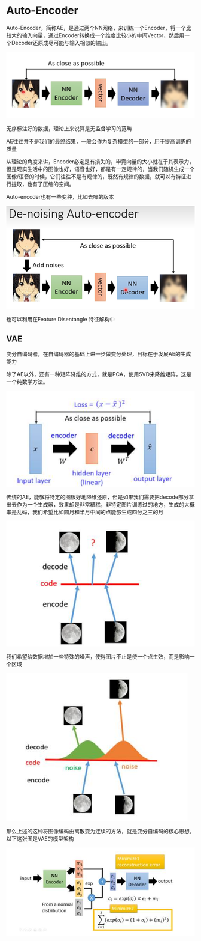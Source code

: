# Auto-Encoder

Auto-Encoder，简称AE，是通过两个NN网络，来训练一个Encoder，将一个比较大的输入向量，通过Encoder转换成一个维度比较小的中间Vector，然后用一个Decoder还原成尽可能与输入相似的输出。

​![image](assets/image-20240912142007-d2zbc9b.png)​

无序标注好的数据，理论上来说算是无监督学习的范畴

AE往往并不是我们的最终结果，一般会作为复杂模型的一部分，用于提高训练的质量

从理论的角度来讲，Encoder必定是有损失的，毕竟向量的大小就在于其表示力，但是现实生活中的图像也好，语音也好，都是有一定规律的，当我们随机生成一个图像/语音的时候，它们往往不是有规律的，既然有规律的数据，就可以有特征进行提取，也有了压缩的空间。

Auto-encoder也有一些变种，比如去噪的版本

​![image](assets/image-20240912143433-67wpjoq.png)​

也可以利用在Feature Disentangle 特征解构中

## VAE

变分自编码器，在自编码器的基础上进一步做变分处理，目标在于发展AE的生成能力

除了AE以外，还有一种矩阵降维的方式，就是PCA，使用SVD来降维矩阵，这是一个纯数学方法。

​![image](assets/image-20240920193413-6ioiffq.png "PCA")​

传统的AE，能够将特定的图很好地降维还原，但是如果我们需要把decode部分拿出去作为一个生成器，效果却是非常糟糕，非特定图片训练过的地方，生成的大概率是乱码，我们希望比如圆月和半月中间的点能够生成四分之三的月

​![image](assets/image-20240920200200-oc3hvzf.png)​

我们希望给数据增加一些特殊的噪声，使得图片不止是使一个点生效，而是影响一个区域

​![image](assets/image-20240920200459-jssggyg.png)​

那么上述的这种将图像编码由离散变为连续的方法，就是变分自编码的核心思想。以下这张图是VAE的模型架构

​![image](assets/image-20240920200637-y9nn3qx.png)​
